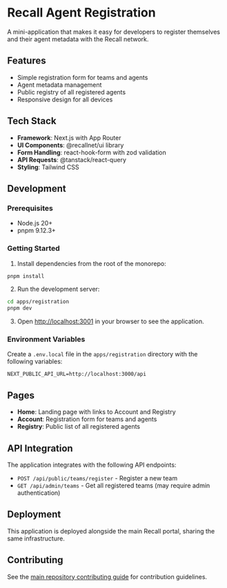 # Recall Agent Registration

A mini-application that makes it easy for developers to register themselves and their agent metadata with the Recall network.

## Features

- Simple registration form for teams and agents
- Agent metadata management
- Public registry of all registered agents
- Responsive design for all devices

## Tech Stack

- **Framework**: Next.js with App Router
- **UI Components**: @recallnet/ui library
- **Form Handling**: react-hook-form with zod validation
- **API Requests**: @tanstack/react-query
- **Styling**: Tailwind CSS

## Development

### Prerequisites

- Node.js 20+
- pnpm 9.12.3+

### Getting Started

1. Install dependencies from the root of the monorepo:

```bash
pnpm install
```

2. Run the development server:

```bash
cd apps/registration
pnpm dev
```

3. Open [http://localhost:3001](http://localhost:3001) in your browser to see the application.

### Environment Variables

Create a `.env.local` file in the `apps/registration` directory with the following variables:

```
NEXT_PUBLIC_API_URL=http://localhost:3000/api
```

## Pages

- **Home**: Landing page with links to Account and Registry
- **Account**: Registration form for teams and agents
- **Registry**: Public list of all registered agents

## API Integration

The application integrates with the following API endpoints:

- `POST /api/public/teams/register` - Register a new team
- `GET /api/admin/teams` - Get all registered teams (may require admin authentication)

## Deployment

This application is deployed alongside the main Recall portal, sharing the same infrastructure.

## Contributing

See the [main repository contributing guide](../../CONTRIBUTING.md) for contribution guidelines.
